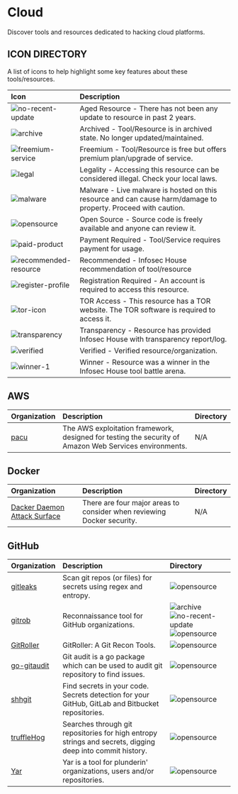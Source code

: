 # Cloud

Discover tools and resources dedicated to hacking cloud platforms.

## ICON DIRECTORY

A list of icons to help highlight some key features about these tools/resources.

| Icon | Description |
| :--- | :--- |
| ![no-recent-update](https://raw.githubusercontent.com/InfosecHouse/InfosecHouse/main/icons/no-recent-update.png) | Aged Resource - There has not been any update to resource in past 2 years. |
| ![archive](https://raw.githubusercontent.com/InfosecHouse/InfosecHouse/main/icons/archive.png) | Archived - Tool/Resource is in archived state. No longer updated/maintained. |
| ![freemium-service](https://raw.githubusercontent.com/InfosecHouse/InfosecHouse/main/icons/freemium-service.png) | Freemium - Tool/Resource is free but offers premium plan/upgrade of service. |
| ![legal](https://raw.githubusercontent.com/InfosecHouse/InfosecHouse/main/icons/legal.png) | Legality - Accessing this resource can be considered illegal. Check your local laws. |
| ![malware](https://raw.githubusercontent.com/InfosecHouse/InfosecHouse/main/icons/malware.png) | Malware - Live malware is hosted on this resource and can cause harm/damage to property. Proceed with caution. |
| ![opensource](https://raw.githubusercontent.com/InfosecHouse/InfosecHouse/main/icons/opensource.png) | Open Source - Source code is freely available and anyone can review it. |
| ![paid-product](https://raw.githubusercontent.com/InfosecHouse/InfosecHouse/main/icons/paid-product.png) | Payment Required - Tool/Service requires payment for usage. |
| ![recommended-resource](https://raw.githubusercontent.com/InfosecHouse/InfosecHouse/main/icons/recommended-resource.png) | Recommended - Infosec House recommendation of tool/resource |
| ![register-profile](https://raw.githubusercontent.com/InfosecHouse/InfosecHouse/main/icons/register-profile.png) | Registration Required - An account is required to access this resource. |
| ![tor-icon](https://raw.githubusercontent.com/InfosecHouse/InfosecHouse/main/icons/tor-icon.png) | TOR Access - This resource has a TOR website. The TOR software is required to access it. |
| ![transparency](https://raw.githubusercontent.com/InfosecHouse/InfosecHouse/main/icons/transparency.png) | Transparency - Resource has provided Infosec House with transparency report/log. |
| ![verified](https://raw.githubusercontent.com/InfosecHouse/InfosecHouse/main/icons/verified.png) | Verified - Verified resource/organization. |
| ![winner-1](https://raw.githubusercontent.com/InfosecHouse/InfosecHouse/main/icons/winner.png) | Winner - Resource was a winner in the Infosec House tool battle arena. |

## AWS

| Organization | Description | Directory |
| :--- | :--- | :--- |
| [pacu](https://github.com/RhinoSecurityLabs/pacu) | The AWS exploitation framework, designed for testing the security of Amazon Web Services environments. | N/A |

## Docker

| Organization | Description | Directory |
| :--- | :--- | :--- |
| [Dacker Daemon Attack Surface](https://docs.docker.com/engine/security/#docker-daemon-attack-surface) | There are four major areas to consider when reviewing Docker security. | N/A |

## GitHub

| Organization | Description | Directory |
| :--- | :--- | :--- |
| [gitleaks](https://github.com/zricethezav/gitleaks) | Scan git repos \(or files\) for secrets using regex and entropy. | ![opensource](https://raw.githubusercontent.com/InfosecHouse/InfosecHouse/main/icons/opensource.png) |
| [gitrob](https://github.com/michenriksen/gitrob) | Reconnaissance tool for GitHub organizations. | ![archive](https://raw.githubusercontent.com/InfosecHouse/InfosecHouse/main/icons/archive.png) ![no-recent-update](https://raw.githubusercontent.com/InfosecHouse/InfosecHouse/main/icons/no-recent-update.png) ![opensource](https://raw.githubusercontent.com/InfosecHouse/InfosecHouse/main/icons/opensource.png) |
| [GitRoller](https://github.com/mansoorr123/GitRoller) | GitRoller: A Git Recon Tools. | ![opensource](https://raw.githubusercontent.com/InfosecHouse/InfosecHouse/main/icons/opensource.png) |
| [go-gitaudit](https://github.com/r-pai/go-gitaudit) | Git audit is a go package which can be used to audit git repository to find issues. | ![opensource](https://raw.githubusercontent.com/InfosecHouse/InfosecHouse/main/icons/opensource.png) |
| [shhgit](https://github.com/eth0izzle/shhgit) | Find secrets in your code. Secrets detection for your GitHub, GitLab and Bitbucket repositories. | ![opensource](https://raw.githubusercontent.com/InfosecHouse/InfosecHouse/main/icons/opensource.png) |
| [truffleHog](https://github.com/trufflesecurity/truffleHog) | Searches through git repositories for high entropy strings and secrets, digging deep into commit history. | ![opensource](https://raw.githubusercontent.com/InfosecHouse/InfosecHouse/main/icons/opensource.png) |
| [Yar](https://github.com/nielsing/yar) | Yar is a tool for plunderin' organizations, users and/or repositories. | ![opensource](https://raw.githubusercontent.com/InfosecHouse/InfosecHouse/main/icons/opensource.png) |

